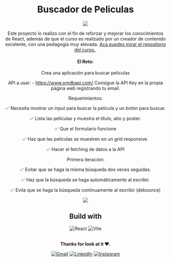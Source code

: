 <h1 align="center">Buscador de Peliculas</h1>
<div align="center">
  
![](https://img.shields.io/static/v1?label=Estado&message=Completado&color=green)
  <br>

 Este proyecto lo realizo con el fin de reforzar y mejorar los conocimientos de React, además de que el curso es realizado por un creador de contenido excelente, con una pedagogía muy elevada. [Aca puedes mirar el repositorio del curso.](https://github.com/midudev/aprendiendo-react).

  <h4 align="center"> El Reto:</h4>

  Crea una aplicación para buscar películas

  API a usar: - https://www.omdbapi.com/ Consigue la API Key en la propia página web registrando tu email.

  Requerimientos:

  ✅ Necesita mostrar un input para buscar la película y un botón para buscar.

  ✅ Lista las películas y muestra el título, año y poster.

  ✅ Que el formulario funcione

  ✅ Haz que las películas se muestren en un grid responsive.

  ✅ Hacer el fetching de datos a la API

  Primera iteración:

  ✅ Evitar que se haga la misma búsqueda dos veces seguidas.

  ✅ Haz que la búsqueda se haga automáticamente al escribir.

  ✅ Evita que se haga la búsqueda continuamente al escribir (debounce)
  

 [![](https://img.shields.io/static/v1?label=LiveSite&message=Click&color=blue)](https://rauljariasz.github.io/busca-peliculas/)
 
</div>

<h2 align="center">Build with</h2>

<div align="center">
  
  ![React](https://img.shields.io/badge/react-%2320232a.svg?style=for-the-badge&logo=react&logoColor=%2361DAFB)
  ![Vite](https://img.shields.io/badge/vite-%23646CFF.svg?style=for-the-badge&logo=vite&logoColor=white)
  
</div>

<br>

<div align="center">
<b>Thanks for look at it ♥.</b>
  
  [![Gmail](https://img.shields.io/badge/Gmail-D14836?style=for-the-badge&logo=gmail&logoColor=white)](mailto:rauljariasz@gmail.com)
  [![LinkedIn](https://img.shields.io/badge/linkedin-%230077B5.svg?style=for-the-badge&logo=linkedin&logoColor=white)](https://www.linkedin.com/in/rauljariasz/)
  [![Instagram](https://img.shields.io/badge/Instagram-%23E4405F.svg?style=for-the-badge&logo=Instagram&logoColor=white)](https://www.instagram.com/rauljariasz/)
</div>